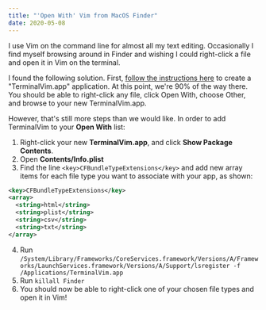 ```yaml
---
title: "'Open With' Vim from MacOS Finder"
date: 2020-05-08
---
```

I use Vim on the command line for almost all my text editing. Occasionally I find myself browsing around in Finder and wishing I could right-click a file and open it in Vim on the terminal.

I found the following solution. First, [follow the instructions here](https://gist.github.com/charlietran/43639b0f4e0a01c7c20df8f1929b76f2) to create a "TerminalVim.app" application. At this point, we're 90% of the way there. You should be able to right-click any file, click Open With, choose Other, and browse to your new TerminalVim.app.

However, that's still more steps than we would like. In order to add TerminalVim to your **Open With** list:

1. Right-click your new **TerminalVim.app**, and click **Show Package Contents**.
1. Open **Contents/Info.plist**
1. Find the line `<key>CFBundleTypeExtensions</key>` and add new array items for each file type you want to associate with your app, as shown:
``` xml
<key>CFBundleTypeExtensions</key>
<array>
  <string>html</string>
  <string>plist</string>
  <string>csv</string>
  <string>txt</string>
</array>
```
4. Run `/System/Library/Frameworks/CoreServices.framework/Versions/A/Frameworks/LaunchServices.framework/Versions/A/Support/lsregister -f /Applications/TerminalVim.app`
1. Run `killall Finder`
1. You should now be able to right-click one of your chosen file types and open it in Vim!
